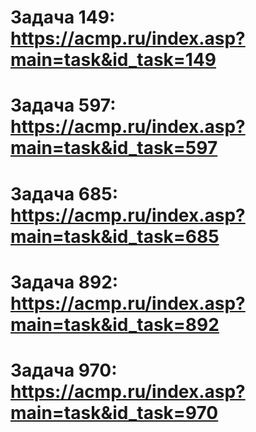 # Задача 149: https://acmp.ru/index.asp?main=task&id_task=149
# Задача 597: https://acmp.ru/index.asp?main=task&id_task=597
# Задача 685: https://acmp.ru/index.asp?main=task&id_task=685
# Задача 892: https://acmp.ru/index.asp?main=task&id_task=892
# Задача 970: https://acmp.ru/index.asp?main=task&id_task=970
